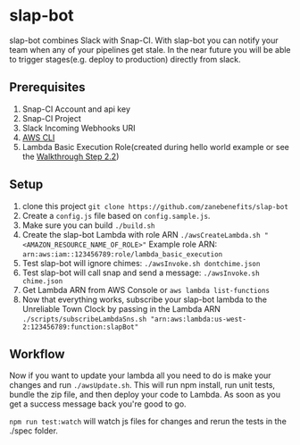 # slap-bot
slap-bot combines Slack with Snap-CI. With slap-bot you can notify your team when any of your pipelines get stale. 
In the near future you will be able to trigger stages(e.g. deploy to production) directly from slack.

## Prerequisites
1. Snap-CI Account and api key
1. Snap-CI Project
1. Slack Incoming Webhooks URI
1. [AWS CLI](https://aws.amazon.com/cli/)
1. Lambda Basic Execution Role(created during hello world example or see the [Walkthrough Step 2.2](http://docs.aws.amazon.com/lambda/latest/dg/walkthrough-custom-events-create-test-function.html))


## Setup
1. clone this project `git clone https://github.com/zanebenefits/slap-bot`
1. Create a `config.js` file based on `config.sample.js`.
1. Make sure you can build `./build.sh`
1. Create the slap-bot Lambda with role ARN `./awsCreateLambda.sh "<AMAZON_RESOURCE_NAME_OF_ROLE>"`
Example role ARN: `arn:aws:iam::123456789:role/lambda_basic_execution`
1. Test slap-bot will ignore chimes: `./awsInvoke.sh dontchime.json`
1. Test slap-bot will call snap and send a message: `./awsInvoke.sh chime.json`
1. Get Lambda ARN from AWS Console or `aws lambda list-functions`
1. Now that everything works, subscribe your slap-bot lambda to the Unreliable Town Clock by passing in the Lambda ARN `./scripts/subscribeLambdaSns.sh "arn:aws:lambda:us-west-2:123456789:function:slapBot"`

## Workflow
Now if you want to update your lambda all you need to do is make your changes and run `./awsUpdate.sh`. This will run
npm install, run unit tests, bundle the zip file, and then deploy your code to Lambda. As soon as you get a success message
back you're good to go.

`npm run test:watch` will watch js files for changes and rerun the tests in the ./spec folder.
